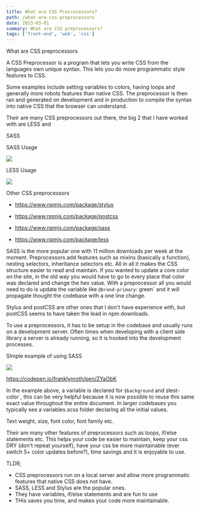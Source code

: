 ```yaml
---
title: What are CSS Precrocessors?
path: /what-are-css-preprocessors
date: 2023-03-01
summary: What are CSS preprocessors?
tags: ['front-end', 'web', 'css']
---
```

What are CSS preprocessors

A CSS Preprocessor is a program that lets you write CSS from the languages own unique syntax. This lets you do more programmatic style features to CSS.

Some examples include setting variables to colors, having loops and generally more robots features than native CSS. The preprocessor is then ran and generated on development and in production to compile the syntax into native CSS that the browser can understand.

Their are many CSS preprocessors out there, the big 2 that I have worked with are LESS and 

SASS

SASS Usage

![](https://lh3.googleusercontent.com/n28bsufSfY0hkL6_BrWMWSQ8XO1bCgZCFeWjmGsfqEp465wcNyPHoL0J7ib-lRLNNh2Q1AYfNqVxMCOggBLPZ4mBjq44qJSqgQPLAjmk_dIuj9ZyZWXnJcaHDiF7t4GXcL_dAcz3SYYC7qOh119FiHE)

LESS Usage

![](https://lh6.googleusercontent.com/5c5l_6Dm0Dyol9RCUpRh05qOEmTSYTKyiNGZ0PGXkKhE3JKVA6HlIV2VdisdMSCaWrD_59p3Zt5ZyBqx5S0qUlm4-XaF6iXSFgUbNO3czjJI8mfEr99zAKSIvYB1K2FPYlgMTvCJbelVRH3L994gX3c)

Other CSS preprocessors

-   <https://www.npmjs.com/package/stylus>

-   <https://www.npmjs.com/package/postcss>

-   <https://www.npmjs.com/package/sass>

-   https://www.npmjs.com/package/less

SASS is the more popular one with 11 million downloads per week at the moment. Preprocessors add features such as mixins (basically a function), nesting selectors, inheritance selectors etc. All in all it makes the CSS structure easier to read and maintain. If you wanted to update a core color on the site, in the old way you would have to go to every place that color was declared and change the hex value. With a preprocessor all you would need to do is update the variable like `@brand-primary`: green` and it will propagate thought the codebase with a one line change.

Stylus and postCSS are other ones that I don't have experience with, but postCSS seems to have taken the lead in npm downloads.

To use a preprocessors, it has to be setup in the codebase and usually runs on a development server. Often times when developing with a client side library a server is already running, so it is hooked into the development processes.

SImple example of using SASS

![](https://lh3.googleusercontent.com/9zf3LI-MC_IZZwkwuqSkUDK_di19pE7PqnAaux_LHC5fKsJ5cunPycikneZUu_ILt7yg6iR2ppicbY2Nb9fLp0bL7eeSm5wPIHqzSL3tzyIroz88hEQZkayl5q4GyHfDZkt-t6QjUtuxNffeOhxeJ-8)

<https://codepen.io/franklynroth/pen/ZYaObK>

In the example above, a variable is declared for `$background` and `$`test-color`, this can be very helpful because it is now possible to reuse this same exact value throughout the entire document. In larger codebases you typically see a variables.scss folder declaring all the initial values.

Text weight, size, font color, font family etc.

Their are many other features of preprocessors such as loops, if/else statements etc. This helps your code be easier to maintain, keep your css DRY (don't repeat yourself), have your css be more maintainable (ever switch 5+ color updates before?), time savings and it is enjoyable to use.

TLDR;

-   CSS preprocessors run on a local server and allow more programmatic features that native CSS does not have.
-   SASS, LESS and Stylus are the popular ones.
-   They have variables, if/else statements and are fun to use
-   THis saves you time, and makes your code more maintainable.